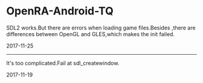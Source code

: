 # OpenRA-Android-TQ

SDL2 works.But there are errors when loading game files.Besides ,there are differences between OpenGL and GLES,which makes the init failed.

2017-11-25
************************************************************
It's too complicated.Fail at sdl_createwindow.

2017-11-19

